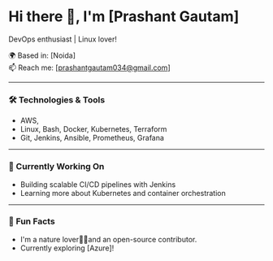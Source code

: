 # Hi there 👋, I'm [Prashant Gautam]  
DevOps enthusiast | Linux lover!

🌍 Based in: [Noida]  
📫 Reach me: [prashantgautam034@gmail.com]

---

### 🛠 Technologies & Tools
- AWS,
- Linux, Bash, Docker, Kubernetes, Terraform  
- Git, Jenkins, Ansible, Prometheus, Grafana  

---

### 🔭 Currently Working On  
- Building scalable CI/CD pipelines with Jenkins  
- Learning more about Kubernetes and container orchestration  

---

### 🌱 Fun Facts  
- I'm a nature lover🍄‍🟫and an open-source contributor.  
- Currently exploring [Azure]!  

